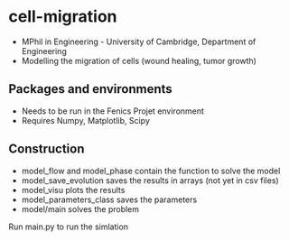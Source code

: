 # cell-migration
- MPhil in Engineering - University of Cambridge, Department of Engineering
- Modelling the migration of cells (wound healing, tumor growth)

## Packages and environments
- Needs to be run in the Fenics Projet environment
- Requires Numpy, Matplotlib, Scipy

## Construction
- model_flow and model_phase contain the function to solve the model
- model_save_evolution saves the results in arrays (not yet in csv files)
- model_visu plots the results
- model_parameters_class saves the parameters
- model/main solves the problem

Run main.py to run the simlation
